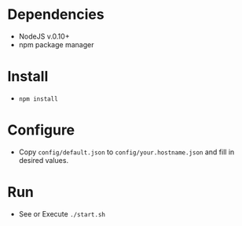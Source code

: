 # Dependencies
- NodeJS v.0.10+
- npm package manager

# Install
- `npm install`

# Configure
- Copy `config/default.json` to `config/your.hostname.json` and fill in desired
  values.

# Run
- See or Execute `./start.sh`
